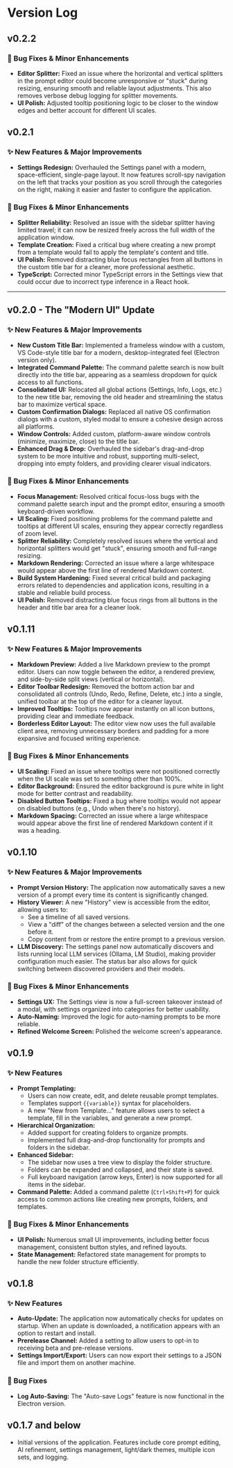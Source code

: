 # Version Log

## v0.2.2

### 🐛 Bug Fixes & Minor Enhancements
- **Editor Splitter:** Fixed an issue where the horizontal and vertical splitters in the prompt editor could become unresponsive or "stuck" during resizing, ensuring smooth and reliable layout adjustments. This also removes verbose debug logging for splitter movements.
- **UI Polish:** Adjusted tooltip positioning logic to be closer to the window edges and better account for different UI scales.

## v0.2.1

### ✨ New Features & Major Improvements
- **Settings Redesign:** Overhauled the Settings panel with a modern, space-efficient, single-page layout. It now features scroll-spy navigation on the left that tracks your position as you scroll through the categories on the right, making it easier and faster to configure the application.

### 🐛 Bug Fixes & Minor Enhancements
- **Splitter Reliability:** Resolved an issue with the sidebar splitter having limited travel; it can now be resized freely across the full width of the application window.
- **Template Creation:** Fixed a critical bug where creating a new prompt from a template would fail to apply the template's content and title.
- **UI Polish:** Removed distracting blue focus rectangles from all buttons in the custom title bar for a cleaner, more professional aesthetic.
- **TypeScript:** Corrected minor TypeScript errors in the Settings view that could occur due to incorrect type inference in a React hook.

---

## v0.2.0 - The "Modern UI" Update

### ✨ New Features & Major Improvements
- **New Custom Title Bar:** Implemented a frameless window with a custom, VS Code-style title bar for a modern, desktop-integrated feel (Electron version only).
- **Integrated Command Palette:** The command palette search is now built directly into the title bar, appearing as a seamless dropdown for quick access to all functions.
- **Consolidated UI:** Relocated all global actions (Settings, Info, Logs, etc.) to the new title bar, removing the old header and streamlining the status bar to maximize vertical space.
- **Custom Confirmation Dialogs:** Replaced all native OS confirmation dialogs with a custom, styled modal to ensure a cohesive design across all platforms.
- **Window Controls:** Added custom, platform-aware window controls (minimize, maximize, close) to the title bar.
- **Enhanced Drag & Drop:** Overhauled the sidebar's drag-and-drop system to be more intuitive and robust, supporting multi-select, dropping into empty folders, and providing clearer visual indicators.

### 🐛 Bug Fixes & Minor Enhancements
- **Focus Management:** Resolved critical focus-loss bugs with the command palette search input and the prompt editor, ensuring a smooth keyboard-driven workflow.
- **UI Scaling:** Fixed positioning problems for the command palette and tooltips at different UI scales, ensuring they appear correctly regardless of zoom level.
- **Splitter Reliability:** Completely resolved issues where the vertical and horizontal splitters would get "stuck", ensuring smooth and full-range resizing.
- **Markdown Rendering:** Corrected an issue where a large whitespace would appear above the first line of rendered Markdown content.
- **Build System Hardening:** Fixed several critical build and packaging errors related to dependencies and application icons, resulting in a stable and reliable build process.
- **UI Polish:** Removed distracting blue focus rings from all buttons in the header and title bar area for a cleaner look.

## v0.1.11
### ✨ New Features & Major Improvements
- **Markdown Preview:** Added a live Markdown preview to the prompt editor. Users can now toggle between the editor, a rendered preview, and side-by-side split views (vertical or horizontal).
- **Editor Toolbar Redesign:** Removed the bottom action bar and consolidated all controls (Undo, Redo, Refine, Delete, etc.) into a single, unified toolbar at the top of the editor for a cleaner layout.
- **Improved Tooltips:** Tooltips now appear instantly on all icon buttons, providing clear and immediate feedback.
- **Borderless Editor Layout:** The editor view now uses the full available client area, removing unnecessary borders and padding for a more expansive and focused writing experience.

### 🐛 Bug Fixes & Minor Enhancements
- **UI Scaling:** Fixed an issue where tooltips were not positioned correctly when the UI scale was set to something other than 100%.
- **Editor Background:** Ensured the editor background is pure white in light mode for better contrast and readability.
- **Disabled Button Tooltips:** Fixed a bug where tooltips would not appear on disabled buttons (e.g., Undo when there's no history).
- **Markdown Spacing:** Corrected an issue where a large whitespace would appear above the first line of rendered Markdown content if it was a heading.

## v0.1.10
### ✨ New Features & Major Improvements
- **Prompt Version History:** The application now automatically saves a new version of a prompt every time its content is significantly changed.
- **History Viewer:** A new "History" view is accessible from the editor, allowing users to:
    - See a timeline of all saved versions.
    - View a "diff" of the changes between a selected version and the one before it.
    - Copy content from or restore the entire prompt to a previous version.
- **LLM Discovery:** The settings panel now automatically discovers and lists running local LLM services (Ollama, LM Studio), making provider configuration much easier. The status bar also allows for quick switching between discovered providers and their models.

### 🐛 Bug Fixes & Minor Enhancements
- **Settings UX:** The Settings view is now a full-screen takeover instead of a modal, with settings organized into categories for better usability.
- **Auto-Naming:** Improved the logic for auto-naming prompts to be more reliable.
- **Refined Welcome Screen:** Polished the welcome screen's appearance.

## v0.1.9
### ✨ New Features
- **Prompt Templating:**
    - Users can now create, edit, and delete reusable prompt templates.
    - Templates support `{{variable}}` syntax for placeholders.
    - A new "New from Template..." feature allows users to select a template, fill in the variables, and generate a new prompt.
- **Hierarchical Organization:**
    - Added support for creating folders to organize prompts.
    - Implemented full drag-and-drop functionality for prompts and folders in the sidebar.
- **Enhanced Sidebar:**
    - The sidebar now uses a tree view to display the folder structure.
    - Folders can be expanded and collapsed, and their state is saved.
    - Full keyboard navigation (arrow keys, Enter) is now supported for all items in the sidebar.
- **Command Palette:** Added a command palette (`Ctrl+Shift+P`) for quick access to common actions like creating new prompts, folders, and templates.

### 🐛 Bug Fixes & Minor Enhancements
- **UI Polish:** Numerous small UI improvements, including better focus management, consistent button styles, and refined layouts.
- **State Management:** Refactored state management for prompts to handle the new folder structure efficiently.

## v0.1.8
### ✨ New Features
- **Auto-Update:** The application now automatically checks for updates on startup. When an update is downloaded, a notification appears with an option to restart and install.
- **Prerelease Channel:** Added a setting to allow users to opt-in to receiving beta and pre-release versions.
- **Settings Import/Export:** Users can now export their settings to a JSON file and import them on another machine.

### 🐛 Bug Fixes
- **Log Auto-Saving:** The "Auto-save Logs" feature is now functional in the Electron version.

## v0.1.7 and below
- Initial versions of the application. Features include core prompt editing, AI refinement, settings management, light/dark themes, multiple icon sets, and logging.